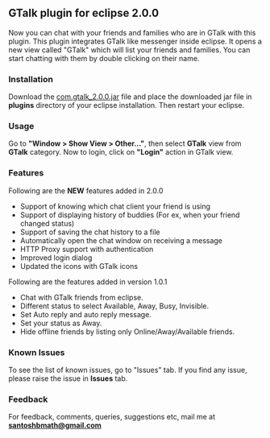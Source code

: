 ## GTalk plugin for eclipse 2.0.0 ##
Now you can chat with your friends and families who are in GTalk with this plugin. This plugin integrates GTalk like messenger inside eclipse. It opens a new view called "GTalk" which will list your friends and families. You can start chatting with them by double clicking on their name.

### Installation ###
Download the [com.gtalk\_2.0.0.jar](http://code.google.com/p/gtalk-eclipse-plugin/downloads/list) file and place the downloaded jar file in **plugins** directory of your eclipse installation. Then restart your eclipse.

### Usage ###
Go to **"Window > Show View > Other..."**, then select **GTalk** view from **GTalk** category. Now to login, click on **"Login"** action in GTalk view.

### Features ###
Following are the **NEW** features added in 2.0.0
  * Support of knowing which chat client your friend is using
  * Support of displaying history of buddies (For ex, when your friend changed status)
  * Support of saving the chat history to a file
  * Automatically open the chat window on receiving a message
  * HTTP Proxy support with authentication
  * Improved login dialog
  * Updated the icons with GTalk icons

Following are the features added in version 1.0.1

  * Chat with GTalk friends from eclipse.
  * Different status to select Available, Away, Busy, Invisible.
  * Set Auto reply and auto reply message.
  * Set your status as Away.
  * Hide offline friends by listing only Online/Away/Available friends.

### Known Issues ###
To see the list of known issues, go to "Issues" tab. If you find any issue, please raise the issue in **Issues** tab.

### Feedback ###
For feedback, comments, queries, suggestions etc, mail me at **santoshbmath@gmail.com**
